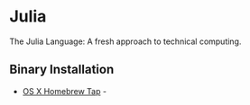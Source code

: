 # Julia

The Julia Language: A fresh approach to technical computing.

## Binary Installation

- [OS X Homebrew Tap](https://github.com/staticfloat/homebrew-julia) - <a name="Editor-Terminal-Setup"/>
